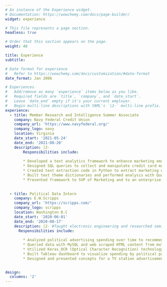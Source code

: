 ```yaml
---
# An instance of the Experience widget.
# Documentation: https://wowchemy.com/docs/page-builder/
widget: experience

# This file represents a page section.
headless: true

# Order that this section appears on the page.
weight: 40

title: Experience
subtitle:

# Date format for experience
#   Refer to https://wowchemy.com/docs/customization/#date-format
date_format: Jan 2006

# Experiences.
#   Add/remove as many `experience` items below as you like.
#   Required fields are `title`, `company`, and `date_start`.
#   Leave `date_end` empty if it's your current employer.
#   Begin multi-line descriptions with YAML's `|2-` multi-line prefix.
experience:
  - title: Member Research and Intelligence Summer Associate
    company: Navy Federal Credit Union
    company_url: 'https://www.navyfederal.org/'
    company_logo: navy
    location: Virginia
    date_start: '2021-05-24'
    date_end: '2021-08-20'
    description: |2-
        Responsibilities include:
        
        * Developed a text analytics framework to enhance marketing email effectiveness within the credit card marketing use case. Framework identified email word choices that positively and negatively impact email success metrics by different member demographic and financial health segments. Framework implementation is expected to significantly increase both open rate and click through rate.
        * Designed SQL queries to collect and manipulate credit card marketing campaign success data. Streamlined the process using SPSS Modeler to be easily applied to new product areas.
        * Created text extraction code in Python to extract marketing email subject line and body text. 
        * Built text theme dictionaries and performed analysis with Quanteda package. Visualized the success of marketing email word choice utilizing Ggplot package in R Studio. 
        * Presented framework to SVP of Marketing and to an enterprise-wide group of analysts and leaders.
        
        
  - title: Political Data Intern
    company: E.W.Scripps
    company_url: 'https://scripps.com/'
    company_logo: scripps
    location: Washington D.C
    date_start: '2020-06-01'
    date_end: '2020-08-17'
    description: |2- #Taught electronic engineering and researched semiconductor physics.
      Responsibilities include:
        
        * Analyzed political advertising spending over time to recommend optimal marketing campaign design. Identified and researched cause of outliers
        * Queried data with MySQL and web scraped HTML content from multiples URLs. Developed a process to download multiple images from URL list
        * Utilized Keras_OCR (Optical Character Recognition) technology to recognize and extract text inside political ad images. Applied Speech Recognition to decode advertisement video audio into text. Performed topic and sentiment analysis on all collected image and video text. Automated the entire process into a complete model pipeline in RapidMiner. Pipeline developed to advise political advertiser marketing strategies
        * Built Tableau dashboard to visualize spending by political party on the most important topic groupings
        * Designed and presented concepts for a TV station advertisement placement strategy and a political image advertisement design optimization
        

design:
  columns: '2'
---
```

